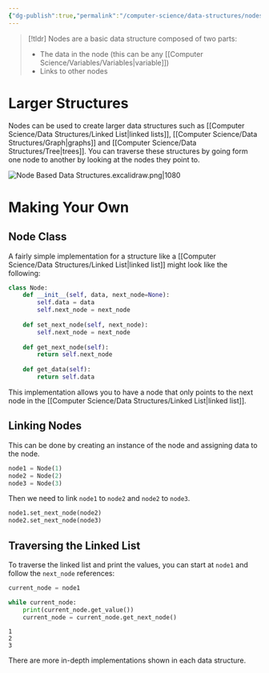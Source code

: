 ```yaml
---
{"dg-publish":true,"permalink":"/computer-science/data-structures/nodes/","tags":["unfinished"],"noteIcon":"1"}
---
```


> [!tldr]
> Nodes are a basic data structure composed of two parts:
> - The data in the node (this can be any [[Computer Science/Variables/Variables\|variable]])
> - Links to other nodes

# Larger Structures

Nodes can be used to create larger data structures such as [[Computer Science/Data Structures/Linked List\|linked lists]], [[Computer Science/Data Structures/Graph\|graphs]] and [[Computer Science/Data Structures/Tree\|trees]]. You can traverse these structures by going form one node to another by looking at the nodes they point to.


![Node Based Data Structures.excalidraw.png|1080](/img/user/Excalidraw/Data%20Structures/Node%20Based%20Data%20Structures.excalidraw.png)



# Making Your Own

## Node Class

A fairly simple implementation for a structure like a [[Computer Science/Data Structures/Linked List\|linked list]] might look like the following:

```python
class Node:
	def __init__(self, data, next_node=None):
		self.data = data
		self.next_node = next_node
	
	def set_next_node(self, next_node):
		self.next_node = next_node
	
	def get_next_node(self):
		return self.next_node
	
	def get_data(self):
		return self.data
```

This implementation allows you to have a node that only points to the next node in the [[Computer Science/Data Structures/Linked List\|linked list]]. 

## Linking Nodes

This can be done by creating an instance of the node and assigning data to the node.

```python
node1 = Node(1)
node2 = Node(2)
node3 = Node(3)
```

Then we need to link `node1` to `node2` and `node2` to `node3`.

```python
node1.set_next_node(node2)
node2.set_next_node(node3)
```

## Traversing the Linked List

To traverse the linked list and print the values, you can start at `node1` and follow the `next_node` references:

```python
current_node = node1

while current_node:
    print(current_node.get_value())
    current_node = current_node.get_next_node()
```
```output
1
2
3
```

There are more in-depth implementations shown in each data structure.